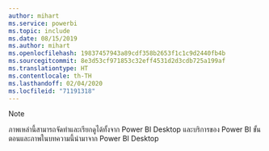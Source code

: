 ```yaml
---
author: mihart
ms.service: powerbi
ms.topic: include
ms.date: 08/15/2019
ms.author: mihart
ms.openlocfilehash: 19837457943a89cdf358b2653f1c1c9d2440fb4b
ms.sourcegitcommit: 8e3d53cf971853c32eff4531d2d3cdb725a199af
ms.translationtype: HT
ms.contentlocale: th-TH
ms.lasthandoff: 02/04/2020
ms.locfileid: "71191318"
---
```

>[!NOTE]
>ภาพเหล่านี้สามารถจัดทำและเรียกดูได้ทั้งจาก Power BI Desktop และบริการของ Power BI ขั้นตอนและภาพในบทความนี้นำมาจาก Power BI Desktop 

